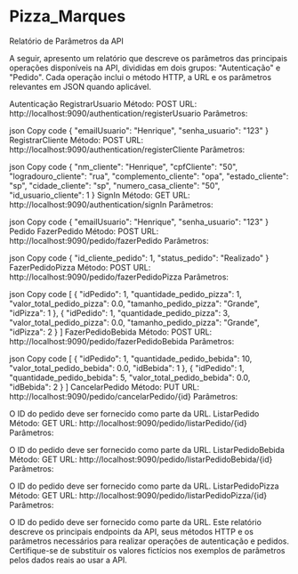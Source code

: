 # Pizza_Marques
Relatório de Parâmetros da API

A seguir, apresento um relatório que descreve os parâmetros das principais operações disponíveis na API, divididas em dois grupos: "Autenticação" e "Pedido". Cada operação inclui o método HTTP, a URL e os parâmetros relevantes em JSON quando aplicável.

Autenticação
RegistrarUsuario
Método: POST
URL: http://localhost:9090/authentication/registerUsuario
Parâmetros:

json
Copy code
{
    "emailUsuario": "Henrique",
    "senha_usuario": "123"
}
RegistrarCliente
Método: POST
URL: http://localhost:9090/authentication/registerCliente
Parâmetros:

json
Copy code
{
    "nm_cliente": "Henrique",
    "cpfCliente": "50",
    "logradouro_cliente": "rua",
    "complemento_cliente": "opa",
    "estado_cliente": "sp",
    "cidade_cliente": "sp",
    "numero_casa_cliente": "50",
    "id_usuario_cliente": 1
}
SignIn
Método: GET
URL: http://localhost:9090/authentication/signIn
Parâmetros:

json
Copy code
{
    "emailUsuario": "Henrique",
    "senha_usuario": "123"
}
Pedido
FazerPedido
Método: POST
URL: http://localhost:9090/pedido/fazerPedido
Parâmetros:

json
Copy code
{
    "id_cliente_pedido": 1,
    "status_pedido": "Realizado"
}
FazerPedidoPizza
Método: POST
URL: http://localhost:9090/pedido/fazerPedidoPizza
Parâmetros:

json
Copy code
[
    {
        "idPedido": 1,
        "quantidade_pedido_pizza": 1,
        "valor_total_pedido_pizza": 0.0,
        "tamanho_pedido_pizza": "Grande",
        "idPizza": 1
    },
    {
        "idPedido": 1,
        "quantidade_pedido_pizza": 3,
        "valor_total_pedido_pizza": 0.0,
        "tamanho_pedido_pizza": "Grande",
        "idPizza": 2
    }
]
FazerPedidoBebida
Método: POST
URL: http://localhost:9090/pedido/fazerPedidoBebida
Parâmetros:

json
Copy code
[
    {
        "idPedido": 1,
        "quantidade_pedido_bebida": 10,
        "valor_total_pedido_bebida": 0.0,
        "idBebida": 1
    },
    {
        "idPedido": 1,
        "quantidade_pedido_bebida": 5,
        "valor_total_pedido_bebida": 0.0,
        "idBebida": 2
    }
]
CancelarPedido
Método: PUT
URL: http://localhost:9090/pedido/cancelarPedido/{id}
Parâmetros:

O ID do pedido deve ser fornecido como parte da URL.
ListarPedido
Método: GET
URL: http://localhost:9090/pedido/listarPedido/{id}
Parâmetros:

O ID do pedido deve ser fornecido como parte da URL.
ListarPedidoBebida
Método: GET
URL: http://localhost:9090/pedido/listarPedidoBebida/{id}
Parâmetros:

O ID do pedido deve ser fornecido como parte da URL.
ListarPedidoPizza
Método: GET
URL: http://localhost:9090/pedido/listarPedidoPizza/{id}
Parâmetros:

O ID do pedido deve ser fornecido como parte da URL.
Este relatório descreve os principais endpoints da API, seus métodos HTTP e os parâmetros necessários para realizar operações de autenticação e pedidos. Certifique-se de substituir os valores fictícios nos exemplos de parâmetros pelos dados reais ao usar a API.
